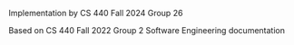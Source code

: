 Implementation by CS 440 Fall 2024 Group 26

Based on CS 440 Fall 2022 Group 2 Software Engineering documentation
